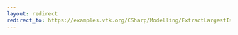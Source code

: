 ```yaml
---
layout: redirect
redirect_to: https://examples.vtk.org/CSharp/Modelling/ExtractLargestIsosurface/
---
```

